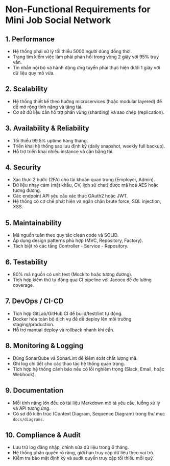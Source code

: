 # Non-Functional Requirements for Mini Job Social Network

## 1. Performance

* Hệ thống phải xử lý tối thiểu 5000 người dùng đồng thời.
* Trang tìm kiếm việc làm phải phản hồi trong vòng 2 giây với 95% truy vấn.
* Tin nhắn nội bộ và hành động ứng tuyển phải thực hiện dưới 1 giây với dữ liệu quy mô vừa.

## 2. Scalability

* Hệ thống thiết kế theo hướng microservices (hoặc modular layered) để dễ mở rộng tính năng và tăng tải.
* Cơ sở dữ liệu cần hỗ trợ phân vùng (sharding) và sao chép (replication).

## 3. Availability & Reliability

* Tối thiểu 99.5% uptime hàng tháng.
* Triển khai hệ thống sao lưu định kỳ (daily snapshot, weekly full backup).
* Hỗ trợ triển khai nhiều instance và cân bằng tải.

## 4. Security

* Xác thực 2 bước (2FA) cho tài khoản quan trọng (Employer, Admin).
* Dữ liệu nhạy cảm (mật khẩu, CV, lịch sử chat) được mã hoá AES hoặc tương đương.
* Các endpoint API yêu cầu xác thực OAuth2 hoặc JWT.
* Hệ thống có cơ chế phát hiện và ngăn chặn brute force, SQL injection, XSS.

## 5. Maintainability

* Mã nguồn tuân theo quy tắc clean code và SOLID.
* Áp dụng design patterns phù hợp (MVC, Repository, Factory).
* Tách biệt rõ các tầng Controller - Service - Repository.

## 6. Testability

* 80% mã nguồn có unit test (Mockito hoặc tương đương).
* Tích hợp kiểm thử tự động qua CI pipeline với Jacoco để đo lường coverage.

## 7. DevOps / CI-CD

* Tích hợp GitLab/GitHub CI để build/test/lint tự động.
* Docker hóa toàn bộ dịch vụ để dễ deploy lên môi trường staging/production.
* Hỗ trợ manual deploy và rollback nhanh khi cần.

## 8. Monitoring & Logging

* Dùng SonarQube và SonarLint để kiểm soát chất lượng mã.
* Ghi log chi tiết cho các thao tác hệ thống quan trọng.
* Tích hợp hệ thống cảnh báo nếu có lỗi nghiêm trọng (Slack, Email, hoặc Webhook).

## 9. Documentation

* Mỗi tính năng lớn đều có tài liệu Markdown mô tả yêu cầu, luồng xử lý và API tương ứng.
* Có sơ đồ kiến trúc (Context Diagram, Sequence Diagram) trong thư mục `docs/diagrams`.

## 10. Compliance & Audit

* Lưu trữ log đăng nhập, chỉnh sửa dữ liệu trong 6 tháng.
* Hệ thống phân quyền rõ ràng, giới hạn truy cập dữ liệu theo vai trò.
* Kiểm tra bảo mật định kỳ và audit quyền truy cập tối thiểu mỗi quý.
